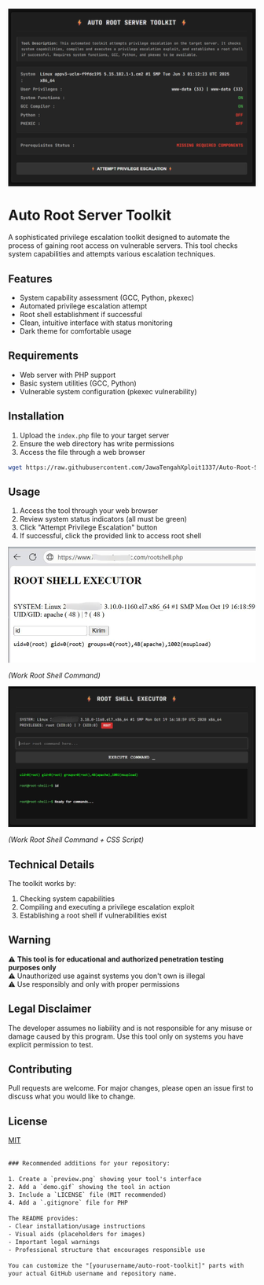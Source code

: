![Tool Preview](root.png) 

# Auto Root Server Toolkit

A sophisticated privilege escalation toolkit designed to automate the process of gaining root access on vulnerable servers. This tool checks system capabilities and attempts various escalation techniques.

## Features

- System capability assessment (GCC, Python, pkexec)
- Automated privilege escalation attempt
- Root shell establishment if successful
- Clean, intuitive interface with status monitoring
- Dark theme for comfortable usage

## Requirements

- Web server with PHP support
- Basic system utilities (GCC, Python)
- Vulnerable system configuration (pkexec vulnerability)

## Installation

1. Upload the `index.php` file to your target server
2. Ensure the web directory has write permissions
3. Access the file through a web browser

```bash
wget https://raw.githubusercontent.com/JawaTengahXploit1337/Auto-Root-Server/main/root.php
```

## Usage

1. Access the tool through your web browser
2. Review system status indicators (all must be green)
3. Click "Attempt Privilege Escalation" button
4. If successful, click the provided link to access root shell

![Work Root Shell](rootshell.jpg) 

*(Work Root Shell Command)*

![Work Root Shell](rootshellwork.jpg) 

*(Work Root Shell Command + CSS Script)*

## Technical Details

The toolkit works by:
1. Checking system capabilities
2. Compiling and executing a privilege escalation exploit
3. Establishing a root shell if vulnerabilities exist

## Warning

⚠️ **This tool is for educational and authorized penetration testing purposes only**  
⚠️ Unauthorized use against systems you don't own is illegal  
⚠️ Use responsibly and only with proper permissions

## Legal Disclaimer

The developer assumes no liability and is not responsible for any misuse or damage caused by this program. Use this tool only on systems you have explicit permission to test.

## Contributing

Pull requests are welcome. For major changes, please open an issue first to discuss what you would like to change.

## License

[MIT](https://choosealicense.com/licenses/mit/)
```

### Recommended additions for your repository:

1. Create a `preview.png` showing your tool's interface
2. Add a `demo.gif` showing the tool in action
3. Include a `LICENSE` file (MIT recommended)
4. Add a `.gitignore` file for PHP

The README provides:
- Clear installation/usage instructions
- Visual aids (placeholders for images)
- Important legal warnings
- Professional structure that encourages responsible use

You can customize the "[yourusername/auto-root-toolkit]" parts with your actual GitHub username and repository name.
```
